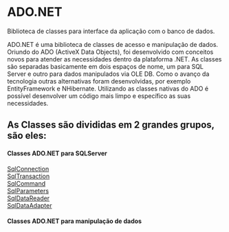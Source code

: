 # ADO.NET
Biblioteca de classes para interface da aplicação com o banco de dados.

ADO.NET é uma biblioteca de classes de acesso e manipulação de dados. Oriundo do ADO (ActiveX Data Objects), foi desenvolvido com conceitos novos para atender as necessidades dentro da plataforma .NET.  As classes são separadas basicamente em dois espaços de nome, um para SQL Server e outro para dados manipulados via OLE DB. Como o avanço da tecnologia outras alternativas foram desenvolvidas, por exemplo EntityFramework e NHibernate. Utilizando as classes nativas do ADO é possível desenvolver um código mais limpo e específico as suas necessidades.

## As Classes são divididas em 2 grandes grupos, são eles:

	 
#### Classes ADO.NET para SQLServer <br> 
[SqlConnection](SqlConnect.md)<br>
[SqlTransaction](SqlTransaction.md)<br>
[SqlCommand](SqlCommand.md)<br>
[SqlParameters](SqlParameters.md)<br>
[SqlDataReader](SqlDataReader.md)<br>
[SqlDataAdapter](SqlDataAdapter.md)<br>


#### Classes ADO.NET para manipulação de dados
